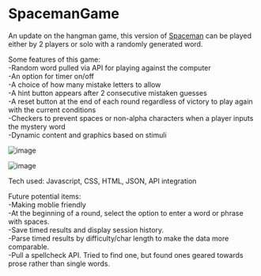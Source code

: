 # SpacemanGame
An update on the hangman game, this version of [Spaceman](https://codysharma.github.io/SpacemanGame/) can be played either by 2 players or solo with a randomly generated word. 

Some features of this game:  
-Random word pulled via API for playing against the computer  
-An option for timer on/off  
-A choice of how many mistake letters to allow  
-A hint button appears after 2 consecutive mistaken guesses  
-A reset button at the end of each round regardless of victory to play again with the current conditions  
-Checkers to prevent spaces or non-alpha characters when a player inputs the mystery word  
-Dynamic content and graphics based on stimuli  

![image](https://github.com/codysharma/SpacemanGame/assets/123990673/6541e848-dcc6-4d52-83e9-0645a4027c67)

![image](https://github.com/codysharma/SpacemanGame/assets/123990673/ce4f4fd4-535b-4adc-850d-675f6346a218)

Tech used: Javascript, CSS, HTML, JSON, API integration

Future potential items:  
-Making moblie friendly  
-At the beginning of a round, select the option to enter a word or phrase with spaces.   
-Save timed results and display session history.  
-Parse timed results by difficulty/char length to make the data more comparable.  
-Pull a spellcheck API. Tried to find one, but found ones geared towards prose rather than single words.  
